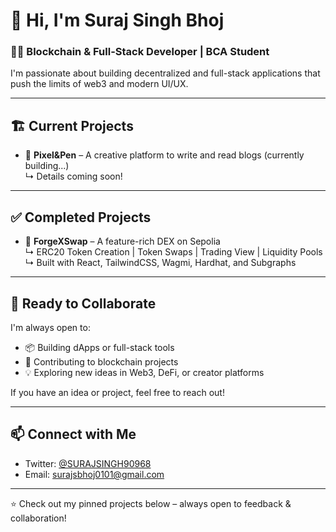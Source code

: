 # 👋 Hi, I'm Suraj Singh Bhoj

### 🧑‍💻 Blockchain & Full-Stack Developer | BCA Student

I'm passionate about building decentralized and full-stack applications that push the limits of web3 and modern UI/UX.

---

## 🏗️ Current Projects
- 🎨 **Pixel&Pen** – A creative platform to write and read blogs (currently building...)  
  ↳ Details coming soon!

---

## ✅ Completed Projects
- 🔁 **ForgeXSwap** – A feature-rich DEX on Sepolia  
  ↳ ERC20 Token Creation | Token Swaps | Trading View | Liquidity Pools  
  ↳ Built with React, TailwindCSS, Wagmi, Hardhat, and Subgraphs

---

## 🤝 Ready to Collaborate
I'm always open to:
- 📦 Building dApps or full-stack tools
- 🤝 Contributing to blockchain projects
- 💡 Exploring new ideas in Web3, DeFi, or creator platforms

If you have an idea or project, feel free to reach out!

---

## 📫 Connect with Me
- Twitter: [@SURAJSINGH90968](https://twitter.com/SURAJSINGH90968)
- Email: surajsbhoj0101@gmail.com

---

⭐ Check out my pinned projects below – always open to feedback & collaboration!
